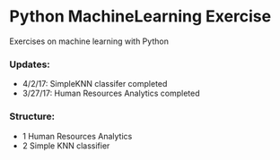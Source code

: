# Python MachineLearning Exercise
Exercises on machine learning with Python

### Updates:
- 4/2/17:  SimpleKNN classifer completed
- 3/27/17: Human Resources Analytics completed
### Structure:
- 1 Human Resources Analytics
- 2 Simple KNN classifier

